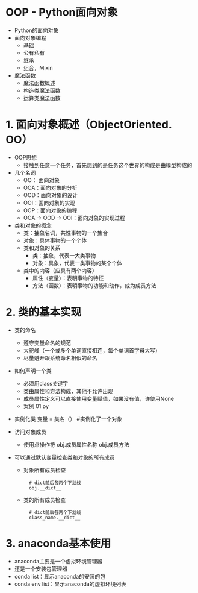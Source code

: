 # OOP - Python面向对象
- Python的面向对象
- 面向对象编程
    - 基础
    - 公有私有
    - 继承
    - 组合，Mixin
- 魔法函数
    - 魔法函数概述
    - 构造类魔法函数
    - 运算类魔法函数

# 1. 面向对象概述（ObjectOriented. OO）
- OOP思想
    - 接触到任意一个任务，首先想到的是任务这个世界的构成是由模型构成的
- 几个名词
    - OO： 面向对象
    - OOA：面向对象的分析
    - OOD：面向对象的设计
    - OOI：面向对象的实现
    - OOP：面向对象的编程
    - OOA -> OOD -> OOI：面向对象的实现过程
- 类和对象的概念
    - 类：抽象名词，共性事物的一个集合
    - 对象：具体事物的一个个体
    - 类和对象的关系
        - 类：抽象，代表一大类事物
        - 对象：具象，代表一类事物的某个个体
    - 类中的内容（应具有两个内容）
        - 属性（变量）：表明事物的特征
        - 方法（函数）：表明事物的功能和动作，成为成员方法
# 2. 类的基本实现
- 类的命名
    - 遵守变量命名的规范
    - 大驼峰（一个或多个单词直接相连，每个单词首字母大写）
    - 尽量避开跟系统命名相似的命名
- 如何声明一个类
    - 必须用class关键字
    - 类由属性和方法构成，其他不允许出现
    - 成员属性定义可以直接使用变量赋值，如果没有值，许使用None
    - 案例 01.py
- 实例化类
    变量 = 类名（） #实例化了一个对象
- 访问对象成员
    - 使用点操作符
        obj.成员属性名称
        obj.成员方法

- 可以通过默认变量检查类和对象的所有成员

    - 对象所有成员检查

            # dict前后各两个下划线
            obj.__dict__

    - 类的所有成员检查

            # dict前后各两个下划线
            class_name.__dict__


# 3. anaconda基本使用
- anaconda主要是一个虚拟环境管理器
- 还是一个安装包管理器
- conda list：显示anaconda的安装的包
- conda env list：显示anaconda的虚拟环境列表

